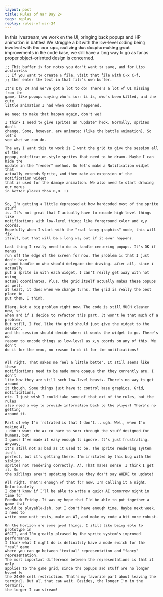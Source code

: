 ```yaml
---
layout: post
title: Rules of War Day 24
tags: replay
replay: rules-of-war-24
---
```

In this livestream, we work on the UI, bringing back popups and HP animation in
battles! We struggle a bit with the low-level coding being involved with the
pop-ups, realizing that despite making great improvements in the code base, we
still have a long way to go as far as proper object-oriented design is concerned.

    ;; This buffer is for notes you don't want to save, and for Lisp evaluation.
    ;; If you want to create a file, visit that file with C-x C-f,
    ;; then enter the text in that file's own buffer.

    It's Day 24 and we've got a lot to do! There's a lot of UI missing from the
    game, like popups saying who's turn it is, who's been killed, and the cute
    little animation I had when combat happened.

    We need to make that happen again, don't we!

    I think I need to give sprites an "update" hook. Normally, sprites don't
    change. Some, however, are animated (like the battle animation). So let's
    see what we can do.

    The way I want this to work is I want the grid to give the session all of the
    popup, notification-style sprites that need to be drawn. Maybe I can hide the
    update in the "render" method. So let's make a Notification widget that
    actually extends Sprite, and then make an extension of the notification widget
    that is used for the damage animation. We also need to start drawing our menus
    in better places than 0,0. :)


    So, I'm getting a little depressed at how hardcoded most of the sprite stuff
    is. It's not great that I actually have to encode high-level things like
    notifications with low-level things like foreground color and x,y coords.
    Hopefully when I start with the "real fancy graphics" mode, this will fix
    itself, but that will be a long way out if it ever happens.

    Last thing I really need to do is handle centering popups. It's OK if menus
    run off the edge of the screen for now. The problem is that I just don't have
    a good handle on who should delegate the drawing. After all, since I actually
    put a sprite in with each widget, I can't really get away with not using
    actual coordinates. Plus, the grid itself actually makes these popups as well,
    at least, it does when we change turns. The grid is really the best place to
    put them, I think.

    Blarg. Not a big problem right now. The code is still MUCH cleaner now, so
    when and if I decide to refactor this part, it won't be that much of a problem.
    But still, I feel like the grid should just give the widget to the session,
    and the session should decide where it wants the widget to go. There's no
    reason to encode things as low-level as x,y coords on any of this. We don't
    do it for the menu, no reason to do it for the notifications!


    All right. That makes me feel a little better. It still seems like these
    notifications need to be made more opaque than they currently are. I don't
    like how they are still such low-level beasts. There's no way to get around
    it though. Some things just have to control base graphics. Grid, notifications,
    etc. I just wish I could take some of that out of the rules, but the rules
    also need a way to provide information back to the player! There's no getting
    around it.

    Part of why I'm frstrated is that I don't... ugh. Well, when I'm making AI,
    I don't want the AI to have to sort through the stuff designed for humans, but
    I guess I've made it easy enough to ignore. It's just frustrating. Anyway,
    it's still not as bad as it used to be. The sprite rendering system isn't
    perfect, but it's getting there. I'm irritated by this bug with the sibling
    sprites not rendering correctly. Ah. That makes sense. I think I get it. So
    the siblings aren't updating because they don't say WHERE to update!

    All right. That's enough of that for now. I'm calling it a night. Unfortunately
    I don't know if I'll be able to write a quick AI tomorrow night in time for
    Feedback Friday. It was my hope that I'd be able to put together a game that
    would be playable-ish, but I don't have enough time. Maybe next week. I need to
    write some unit tests, make an AI, and make my code a bit more robust.

    On the horizon are some good things. I still like being able to prototype in
    ASCII, and I'm greatly pleased by the sprite system's improved performance.
    I think what I might do is definitely have a mode switch for the "real" game
    where you can go between "textual" representation and "fancy" representation.
    The most important difference between the representations is that it only
    applies to the game grid, since the popups and stuff are no longer bound to
    the 24x80 cell restriction. That's my favorite part about leaving the
    terminal. But all that can wait. Besides, the longer I'm in the terminal,
    the longer I can stream!
